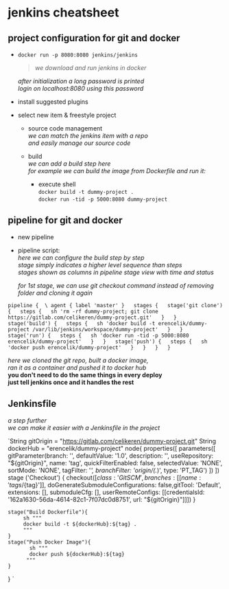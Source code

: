 # jenkins cheatsheet

## project configuration for git and docker  

- `docker run -p 8080:8080 jenkins/jenkins`  
  
    > _we download and run jenkins in docker_  
  
    _after initialization a long password is printed_  
    _login on localhost:8080 using this password_  
  
- install suggested plugins  
  
- select new item & freestyle project  
    
    - source code management  
    _we can match the jenkins item with a repo_  
    _and easily manage our source code_  
  
    - build  
    _we can add a build step here_  
    _for example we can build the image from Dockerfile and run it:_  
        - execute shell  
            `docker build -t dummy-project .`  
            `docker run -tid -p 5000:8080 dummy-project`  


## pipeline for git and docker  

- new pipeline  

- pipeline script:  
_here we can configure the build step by step_  
_stage simply indicates a higher level sequence than steps_  
_stages shown as columns in pipeline stage view with time and status_  

    _for 1st stage, we can use git checkout command instead of removing folder and cloning it again_  
  
`pipeline {  \
    agent { label 'master' }  
    stages {  
        stage('git clone') {  
            steps {  
                sh 'rm -rf dummy-project; git clone https://gitlab.com/celikeren/dummy-project.git'  
            }  
        }  
        stage('build') {  
            steps {  
                sh 'docker build -t erencelik/dummy-project /var/lib/jenkins/workspace/dummy-project'  
            }  
        }  
        stage('run') {  
            steps {  
                sh 'docker run -tid -p 5000:8080 erencelik/dummy-project'  
            }  
        }  
        stage('push') {  
            steps {  
                sh 'docker push erencelik/dummy-project'  
            }  
        }  
    }  
}  
`

_here we cloned the git repo, built a docker image,_  
_ran it as a container and pushed it to docker hub_  
__you don't need to do the same things in every deploy__  
__just tell jenkins once and it handles the rest__  


## Jenkinsfile  

_a step further_  
_we can make it easier with a Jenkinsfile in the project_  


`String gitOrigin = "https://gitlab.com/celikeren/dummy-project.git"
String dockerHub = "erencelik/dummy-project"
node{
properties([
    parameters([
        gitParameter(branch: '',
                     defaultValue: '1.0',
                     description: '',
                     useRepository: "${gitOrigin}",
                     name: 'tag',
                     quickFilterEnabled: false,
                     selectedValue: 'NONE',
                     sortMode: 'NONE',
                     tagFilter: '*',
                     branchFilter: 'origin/(.*)',
                     type: 'PT_TAG')
    ])
])
   stage ('Checkout') {
   checkout([$class: 'GitSCM', branches: [[name: 'tags/${tag}']], doGenerateSubmoduleConfigurations: false,gitTool: 'Default', extensions: [], submoduleCfg: [], userRemoteConfigs: [[credentialsId: '162a1630-56da-4614-82c1-7f07dc0d8751', url: "${gitOrigin}"]]]) 
  }
 
    stage("Build Dockerfile"){
         sh """
         docker build -t ${dockerHub}:${tag} .
         """
    }
    stage("Push Docker Image"){
           sh """
           docker push ${dockerHub}:${tag} 
          """
    }
    
}
`
